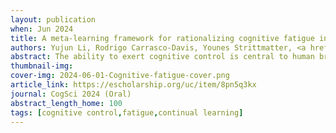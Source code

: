 ```yaml
---
layout: publication
when: Jun 2024
title: A meta-learning framework for rationalizing cognitive fatigue in neural systems
authors: Yujun Li, Rodrigo Carrasco-Davis, Younes Strittmatter, <a href="https://stefsmlab.github.io/people/stefanosaraomannelli/"><u>Stefano Sarao Mannelli</u></a>, Sebastian Musslick
abstract: The ability to exert cognitive control is central to human brain function, facilitating goal-directed task performance. However, humans exhibit limitations in the duration over which they can exert cognitive control -a phenomenon referred to as cognitive fatigue. This study explores a computational rationale for cognitive fatigue in continual learning scenarios&colon; cognitive fatigue serves to limit the extended performance of one task to avoid the forgetting of previously learned tasks. Our study employs a meta-learning framework, wherein cognitive control is optimally allocated to balance immediate task performance with forgetting of other tasks. We demonstrate that this model replicates common patterns of cognitive fatigue, such as performance degradation over time and sensitivity to reward. Furthermore, we discuss novel predictions, including variations in cognitive fatigue based on task representation overlap. This approach offers a novel perspective on the computational role of cognitive fatigue in neural systems.
thumbnail-img:
cover-img: 2024-06-01-Cognitive-fatigue-cover.png
article_link: https://escholarship.org/uc/item/8pn5q3kx
journal: CogSci 2024 (Oral)
abstract_length_home: 100
tags: [cognitive control,fatigue,continual learning]
---
```

